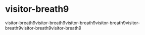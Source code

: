 # visitor-breath9
visitor-breath9visitor-breath9visitor-breath9visitor-breath9visitor-breath9visitor-breath9visitor-breath9
